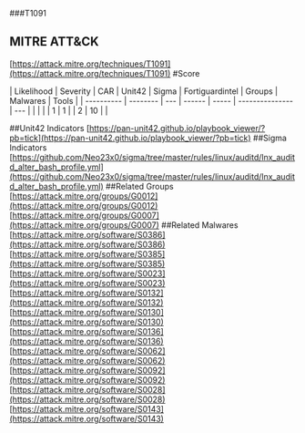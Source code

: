 ###T1091
## MITRE ATT&CK
[https://attack.mitre.org/techniques/T1091](https://attack.mitre.org/techniques/T1091)
#Score

| Likelihood | Severity | CAR | Unit42 | Sigma | Fortiguardintel | Groups | Malwares | Tools |
| ---------- | -------- | --- | ------ | ----- | --------------- | ---  |
 |   |   |   | 1 | 1 |   | 2 | 10 |   |

##Unit42 Indicators
[https://pan-unit42.github.io/playbook_viewer/?pb=tick](https://pan-unit42.github.io/playbook_viewer/?pb=tick)
[]()
##Sigma Indicators
[https://github.com/Neo23x0/sigma/tree/master/rules/linux/auditd/lnx_auditd_alter_bash_profile.yml](https://github.com/Neo23x0/sigma/tree/master/rules/linux/auditd/lnx_auditd_alter_bash_profile.yml)
[]()
##Related Groups
[https://attack.mitre.org/groups/G0012](https://attack.mitre.org/groups/G0012)
[https://attack.mitre.org/groups/G0007](https://attack.mitre.org/groups/G0007)
[]()
##Related Malwares
[https://attack.mitre.org/software/S0386](https://attack.mitre.org/software/S0386)
[https://attack.mitre.org/software/S0385](https://attack.mitre.org/software/S0385)
[https://attack.mitre.org/software/S0023](https://attack.mitre.org/software/S0023)
[https://attack.mitre.org/software/S0132](https://attack.mitre.org/software/S0132)
[https://attack.mitre.org/software/S0130](https://attack.mitre.org/software/S0130)
[https://attack.mitre.org/software/S0136](https://attack.mitre.org/software/S0136)
[https://attack.mitre.org/software/S0062](https://attack.mitre.org/software/S0062)
[https://attack.mitre.org/software/S0092](https://attack.mitre.org/software/S0092)
[https://attack.mitre.org/software/S0028](https://attack.mitre.org/software/S0028)
[https://attack.mitre.org/software/S0143](https://attack.mitre.org/software/S0143)
[]()
